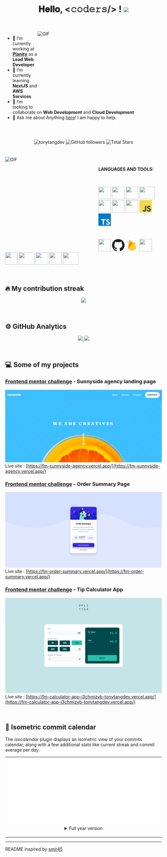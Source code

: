 <h1 align="center">
  𝐇𝐞𝐥𝐥𝐨, &lt;𝚌𝚘𝚍𝚎𝚛𝚜/&gt; !
  <a target="_blank">
    <img src="https://github.com/JayantGoel001/JayantGoel001/blob/master/GIF/Hi.gif" width="40px" />
  </a>
</h1>

<br/>
<br/>
<a target="_blank">
  <img align="right" height="250" width="400" alt="GIF" src="https://github.com/JayantGoel001/JayantGoel001/blob/master/GIF/code.gif">
</a>

- 🔭 I’m currently working at **[Planity](https://www.planity.com/)** as a **Lead Web Developer**
- 🌱 I’m currently learning **NextJS** and **AWS Services**
- 👯 I’m looking to collaborate on **Web Development** and **Cloud Development**
- 💬 Ask me about Anything [here](https://github.com/tonytangdev/tonytangdev/issues/1)! I am happy to help.


<br/>
<br/>


<p align="center">  
  <img src="https://komarev.com/ghpvc/?username=tonytangdev" alt="tonytangdev" />
  <img alt="GitHub followers" src="https://img.shields.io/github/followers/tonytangdev?label=Followers&style=social">
  <img src="https://img.shields.io/github/stars/tonytangdev?label=Stars" alt="Total Stars">
</p>




#

<a target="_blank"><img align="left" height="300" width="300" alt="GIF" src="https://pluspng.com/img-png/github-octocat-logo-vector-png-png-ico-icns-svg-more-512.png"></a>
<br/>


**LANGUAGES AND TOOLS:**  


<br/>
<br/>
<code><img height="40" width="40" src="https://cdn4.iconfinder.com/data/icons/logos-3/600/React.js_logo-512.png"></code>
<code><img height="40" width="40" src="https://cdn.worldvectorlogo.com/logos/tailwindcss.svg"></code>
<code><img height="40" width="40" src="https://seeklogo.com/images/N/next-js-logo-8FCFF51DD2-seeklogo.com.png"></code>
<code><img height="40" width="50" src="https://xstate.js.org/logo-white.svg"></code>
<code><img height="40" width="40" src="https://raw.githubusercontent.com/reduxjs/redux/master/logo/logo.png"></code>
<code><img height="40" width="40" src="https://www.flaticon.com/svg/static/icons/svg/1216/1216733.svg"></code>
<code><img height="40" width="40" src="https://cdn.iconscout.com/icon/free/png-256/css-131-722685.png"></code>
<code><img height="40" width="40" src="https://raw.githubusercontent.com/github/explore/80688e429a7d4ef2fca1e82350fe8e3517d3494d/topics/javascript/javascript.png"></code>
<code><img height="40" width="40" src="https://raw.githubusercontent.com/github/explore/80688e429a7d4ef2fca1e82350fe8e3517d3494d/topics/typescript/typescript.png"></code>


#
<code><img height="40" width="40" src="https://upload.wikimedia.org/wikipedia/commons/thumb/3/3f/Git_icon.svg/1024px-Git_icon.svg.png"></code>
<code><img height="40" width="40" src="https://raw.githubusercontent.com/github/explore/80688e429a7d4ef2fca1e82350fe8e3517d3494d/topics/github-api/github-api.png"></code>
<code><img height="40" width="40" src="https://raw.githubusercontent.com/github/explore/80688e429a7d4ef2fca1e82350fe8e3517d3494d/topics/firebase/firebase.png"></code>
<code><img height="40" width="40" src="https://cdn.worldvectorlogo.com/logos/nodejs-icon.svg"></code>
<code><img height="40" width="40" src="https://upload.wikimedia.org/wikipedia/commons/a/ab/Linux_Logo_in_Linux_Libertine_Font.svg"></code>
<code><img height="40" width="50" src="https://logodownload.org/wp-content/uploads/2017/11/amazon-web-services-logo.png"></code>
<code><img height="40" width="40" src="https://static-00.iconduck.com/assets.00/vercel-icon-512x449-3422jidz.png"></code>
<code><img height="40" width="40" src="https://docs.amplify.aws/assets/logo-dark.svg"></code>
<code><img height="40" width="50" src="https://1000logos.net/wp-content/uploads/2017/08/Spotify-Logo.png"></code>

<br/>

## 🔥 My contribution streak

<p align="center">
  <a href="https://github.com/tonytangdev/github-readme-streak-stats">
    <img src="https://github-readme-streak-stats.herokuapp.com/?user=tonytangdev#version3"/>
  </a>
</p>

<br/>

## ⚙️ GitHub Analytics

<p align="center">
<a href="https://github.com/tonytangdev">
  <img height="180em" src="https://github-readme-stats-eight-theta.vercel.app/api?username=tonytangdev&show_icons=true&theme=vue-light&include_all_commits=true&count_private=true" />
  <img height="180em" src="https://github-readme-stats-eight-theta.vercel.app/api/top-langs/?username=tonytangdev&layout=compact&exclude_lang=java+r&theme=vue-light" />
</a>
</p>


<br />


## 💻 Some of my projects

### [Frontend mentor challenge](https://www.frontendmentor.io/) - Sunnyside agency landing page
![](https://raw.githubusercontent.com/tonytangdev/fm-sunnyside-agency/main/screenshot.png)
Live site : [https://fm-sunnyside-agency.vercel.app/](https://fm-sunnyside-agency.vercel.app/)


### [Frontend mentor challenge](https://www.frontendmentor.io/) - Order Summary Page
![](https://raw.githubusercontent.com/tonytangdev/fm-order-summary/main/screenshot.png)
Live site : [https://fm-order-summary.vercel.app/](https://fm-order-summary.vercel.app/)


### [Frontend mentor challenge](https://www.frontendmentor.io/) - Tip Calculator App
![](https://raw.githubusercontent.com/tonytangdev/fm-calculator-app/main/screenshot.png)
Live site : [https://fm-calculator-app-i3chmjzyb-tonytangdev.vercel.app/](https://fm-calculator-app-i3chmjzyb-tonytangdev.vercel.app/)

<br />

## 📅 Isometric commit calendar

The *isocalendar* plugin displays an isometric view of your commits calendar, along with a few additional stats like current streak and commit average per day.

<table>
  <td align="center">
    <img src="https://github.com/tonytangdev/tonytangdev/blob/main/metrics.plugin.isocalendar.svg">
    <details><summary>Full year version</summary>
      <img src="https://github.com/tonytangdev/tonytangdev/blob/main/metrics.plugin.isocalendar.fullyear.svg">
    </details>
    <img width="900" height="1" alt="">
    
  </td>
</table>
  

------
  
README inspired by [smir45](https://github.com/smir45)
